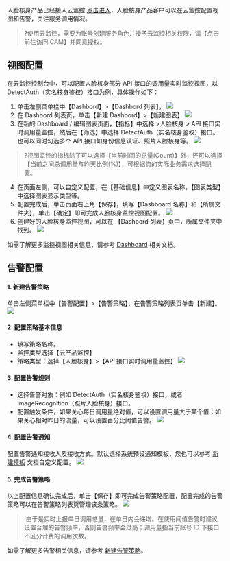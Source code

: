 ﻿人脸核身产品已经接入云监控 [点击进入](https://console.cloud.tencent.com/monitor)，人脸核身产品客户可以在云监控配置视图和告警，关注服务调用情况。

>?使用云监控，需要为账号创建服务角色并授予云监控相关权限，请【点击前往访问 CAM】并同意授权。

 ## 视图配置
 在云监控控制台中，可以配置人脸核身部分 API 接口的调用量实时监控视图，以 DetectAuth（实名核身鉴权）接口为例，具体操作如下：
 
1. 单击左侧菜单栏中【Dashbord】>【Dashbord 列表】，
![](https://main.qcloudimg.com/raw/ad022fbfa6ae6a958233bddf98dfa03d.png)
2. 在 Dashbord 列表页，单击【新建 Dashbord】>【新建图表】
![](https://main.qcloudimg.com/raw/b73158c3118ca3c84ef194cf907a9f19.png)
3. 在新的 Dashboard / 编辑图表页面，【指标】中选择 >人脸核身 > API 接口实时调用量监控，然后在【筛选】中选择 DetectAuth（实名核身鉴权）接口。也可以同时勾选多个 API 接口如身份信息认证、照片人脸核身等。
![](https://main.qcloudimg.com/raw/9d29339dee6c3685905b4e45a9b9ad61.png)
>?视图监控的指标除了可以选择【当前时间的总量(Count)】外，还可以选择【当前之间总调用量与昨天比例(%)】，可根据您的实际业务需求选择配置。
>
4. 在页面左侧，可以自定义配置，在【基础信息】中定义图表名称，【图表类型】中选择图表显示类型等。
5. 配置完成后，单击页面右上角【保存】，填写【Dashboard 名称】和【所属文件夹】，单击【确定】即可完成人脸核身监控视图配置。
![](https://main.qcloudimg.com/raw/6229f99df285827a82665df21baae5d9.png)
6. 创建好的人脸核身监控视图，可以在 【Dashbord 列表】页中，所属文件夹中找到。
![](https://main.qcloudimg.com/raw/942f385afb203b740f1313e77f0d711f.png)

如需了解更多监控视图相关信息，请参考 [Dashboard](https://cloud.tencent.com/document/product/248/46741) 相关文档。

## 告警配置
#### 1. 新建告警策略
单击左侧菜单栏中【告警配置】>【告警策略】，在告警策略列表页单击【新建】。
![](https://main.qcloudimg.com/raw/e9d4b5a36fe7de379fc4bc0172da19c4.png)

#### 2. 配置策略基本信息
- 填写策略名称。
- 监控类型选择【云产品监控】
- 策略类型：选择【人脸核身】>【API 接口实时调用量监控】
![](https://main.qcloudimg.com/raw/a422b0e82d5f377a2b47d8cd7a67ccda.png)

#### 3. 配置告警规则
- 选择告警对象：例如 DetectAuth（实名核身鉴权）接口，或者 ImageRecognition（照片人脸核身）接口。
- 配置触发条件，如果关心每日调用量绝对值，可以设置调用量大于某个值；如果关心相对昨日的流量，可以设置百分比阈值告警。
![](https://main.qcloudimg.com/raw/6786ed42d48526cd581e0002ea8c4cc1.png)

#### 4. 配置告警通知
配置告警通知接收人及接收方式。默认选择系统预设通知模板，您也可以参考 [新建模板](https://cloud.tencent.com/document/product/248/50404) 文档自定义配置。
![](https://main.qcloudimg.com/raw/8a92c3c0408c918acaad0a04e740d91f.png)

#### 5. 完成告警策略
以上配置信息确认完成后，单击【保存】即可完成告警策略配置，配置完成的告警策略可以在告警策略列表页管理该条策略。
![](https://main.qcloudimg.com/raw/95193d12bfae48c7189566ed0cc8e332.png)

>!由于是实时上报单日调用总量，在单日内会递增。在使用阈值告警时建议设置合理的告警频率，否则告警频率会过高；调用量指当前账号 ID 下接口不区分计费的调用次数。


如需了解更多告警相关信息，请参考 [新建告警策略](https://cloud.tencent.com/document/product/248/50398)。